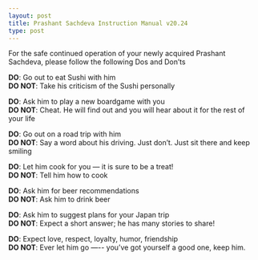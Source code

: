 ```yaml
---
layout: post
title: Prashant Sachdeva Instruction Manual v20.24
type: post
---
```


For the safe continued operation of your newly acquired Prashant Sachdeva, please follow the following Dos and Don’ts

**DO**: Go out to eat Sushi with him <br/>
**DO NOT**: Take his criticism of the Sushi personally

**DO**: Ask him to play a new boardgame with you <br/>
**DO NOT**: Cheat. He will find out and you will hear about it for the rest of your life

**DO**: Go out on a road trip with him <br/>
**DO NOT**: Say a word about his driving. Just don’t. Just sit there and keep smiling

**DO**: Let him cook for you — it is sure to be a treat! <br/>
**DO NOT**: Tell him how to cook

**DO**: Ask him for beer recommendations <br/>
**DO NOT**: Ask him to drink beer

**DO**: Ask him to suggest plans for your Japan trip <br/>
**DO NOT**: Expect a short answer; he has many stories to share!

**DO**: Expect love, respect, loyalty, humor, friendship <br/>
**DO NOT**: Ever let him go —-- you’ve got yourself a good one, keep him.
